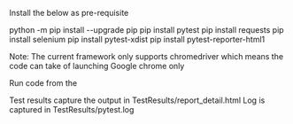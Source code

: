 Install the below as pre-requisite

python -m pip install --upgrade pip
pip install  pytest
pip install requests
pip install selenium 
pip install pytest-xdist
pip install pytest-reporter-html1


Note: The current framework only supports chromedriver which means the code can take of launching Google chrome only

Run code from the

Test results capture the output in TestResults/report_detail.html 
Log is captured in TestResults/pytest.log


